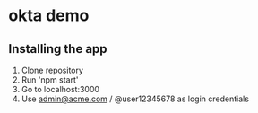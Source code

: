 # okta demo

## Installing the app 

1. Clone repository
2. Run 'npm start'
3. Go to localhost:3000
4. Use admin@acme.com / @user12345678 as login credentials
